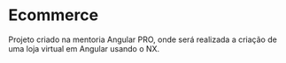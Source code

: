 # Ecommerce

Projeto criado na mentoria Angular PRO, onde será realizada a criação de uma loja virtual em Angular usando o NX.

